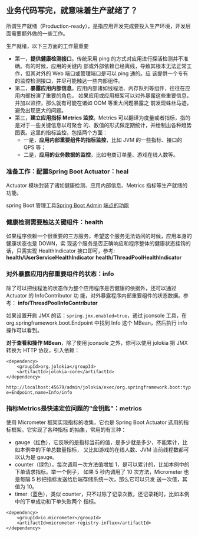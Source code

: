 ## 业务代码写完，就意味着生产就绪了？
所谓生产就绪（Production-ready），是指应用开发完成要投入生产环境，开发层面需要额外做的一些工作。

生产就绪，以下三方面的工作最重要
- 第一，**提供健康检测接口**。传统采用 ping 的方式对应用进行探活检测并不准确。有的时候，应用的关键内
部或外部依赖已经离线，导致其根本无法正常工作，但其对外的 Web 端口或管理端口是可以 ping 通的。应
该提供一个专有的监控检测接口，并尽可能触达一些内部组件。
- 第二，**暴露应用内部信息**。应用内部诸如线程池、内存队列等组件，往往在应用内部扮演了重要的角色，
如果应用或应用框架可以对外暴露这些重要信息，并加以监控，那么就有可能在诸如 OOM 等重大问题暴露之
前发现蛛丝马迹，避免出现更大的问题。
- 第三，**建立应用指标 Metrics 监控**。Metrics 可以翻译为度量或者指标，指的是对于一些关键信息以可聚合
的、数值的形式做定期统计，并绘制出各种趋势图表。这里的指标监控，包括两个方面：
    - 一是，**应用内部重要组件的指标监控**，比如 JVM 的一些指标、接口的 QPS 等；
    - 二是，**应用的业务数据的监控**，比如电商订单量、游戏在线人数等。

### 准备工作：配置Spring Boot Actuator：heal
Actuator 模块封装了诸如健康检测、应用内部信息、Metrics 指标等生产就绪的功能。

spring Boot 管理工具[Spring Boot Admin](https://github.com/codecentric/spring-boot-admin)
[端点的功能](https://docs.spring.io/spring-boot/docs/2.2.4.RELEASE/actuator-api//html/)

### 健康检测需要触达关键组件：health
如果程序依赖一个很重要的三方服务，希望这个服务无法访问的时候，应用本身的健康状态也是 DOWN，实
现这个服务是否正确响应和程序整体的健康状态挂钩的话，只需实现 HealthIndicator 接口即可，参考: 
**health/UserServiceHealthIndicator**
**health/ThreadPoolHealthIndicator**

### 对外暴露应用内部重要组件的状态：info
除了可以把线程池的状态作为整个应用程序是否健康的依据外，还可以通过 Actuator 的 InfoContributor 功
能，对外暴露程序内部重要组件的状态数据。参考：
**info/ThreadPoolInfoContributor**

如果设置开启 JMX 的话：`spring.jmx.enabled=true`，通过 jconsole 工具，在 
org.springframework.boot.Endpoint 中找到 Info 这个 MBean，然后执行 info 操作可以看到。

**对于查看和操作 MBean**，除了使用 jconsole 之外，你可以使用 jolokia 把 JMX 转换为 HTTP 协议，引入依赖：
```
<dependency>
    <groupId>org.jolokia</groupId>
    <artifactId>jolokia-core</artifactId>
</dependency>
```
`http://localhost:45679/admin/jolokia/exec/org.springframework.boot:type=Endpoint,name=Info/info`

### 指标Metrics是快速定位问题的“金钥匙”：metrics
使用 Micrometer 框架实现指标的收集，它也是 Spring Boot Actuator 选用的指标框架。它实现了各种指标
的抽象，常用的有三种：
- gauge（红色），它反映的是指标当前的值，是多少就是多少，不能累计，比如本例中的下单总数量指标，
又比如游戏的在线人数、JVM 当前线程数都可以认为是 gauge。
- counter（绿色），每次调用一次方法值增加 1，是可以累计的，比如本例中的下单请求指标。举一个例子，
如果 5 秒内调用了 10 次方法，Micrometer 也是每隔 5 秒把指标发送给后端存储系统一次，那么它可以只发
送一次值，其值为 10。
- timer（蓝色），类似 counter，只不过除了记录次数，还记录耗时，比如本例中的下单成功和下单失败两个
指标。
```
<dependency>
    <groupId>io.micrometer</groupId>
    <artifactId>micrometer-registry-influx</artifactId>
</dependency>
```
